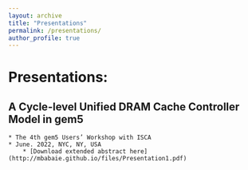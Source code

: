```yaml
---
layout: archive
title: "Presentations"
permalink: /presentations/
author_profile: true
---
```




# Presentations:

## A Cycle-level Unified DRAM Cache Controller Model in gem5
	* The 4th gem5 Users’ Workshop with ISCA
	* June. 2022, NYC, NY, USA
		* [Download extended abstract here](http://mbabaie.github.io/files/Presentation1.pdf)